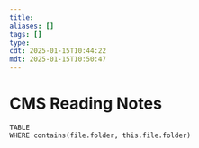 ```yaml
---
title: 
aliases: []
tags: []
type:
cdt: 2025-01-15T10:44:22
mdt: 2025-01-15T10:50:47
---
```


# CMS Reading Notes

```dataview
TABLE
WHERE contains(file.folder, this.file.folder)
```

